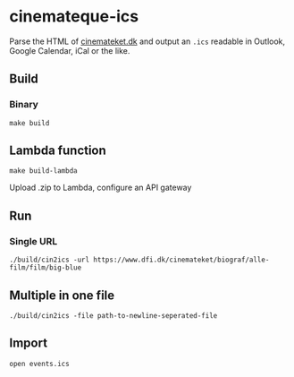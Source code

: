 # cinemateque-ics

Parse the HTML of [cinemateket.dk](https://cinemateket.dk) and output an `.ics` readable in Outlook, Google Calendar, iCal or the like.

## Build

### Binary
`make build`

## Lambda function
`make build-lambda`

Upload .zip to Lambda, configure an API gateway

## Run

### Single URL

`./build/cin2ics -url https://www.dfi.dk/cinemateket/biograf/alle-film/film/big-blue`

## Multiple in one file

`./build/cin2ics -file path-to-newline-seperated-file`

## Import

`open events.ics`
